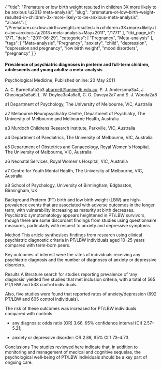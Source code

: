 {
    "title": "Premature or low birth weight resulted in children 3X more likely to be anxious \u2013 meta-analysis",
    "slug": "premature-or-low-birth-weight-resulted-in-children-3x-more-likely-to-be-anxious-meta-analysis",
    "aliases": [
        "/Premature+or+low+birth+weight+resulted+in+children+3X+more+likely+to+be+anxious+\u2013+meta-analysis+May+2011",
        "/1771"
    ],
    "tiki_page_id": 1771,
    "date": "2011-06-29",
    "categories": [
        "Pregnancy",
        "Meta-analysis"
    ],
    "tags": [
        "Meta-analysis",
        "Pregnancy",
        "anxiety",
        "child",
        "depression",
        "depression and pregnancy",
        "low birth weight",
        "mood disorders",
        "pregnancy"
    ]
}


#### Prevalence of psychiatric diagnoses in preterm and full-term children, adolescents and young adults: a meta-analysis

Psychological Medicine, Published online: 20 May 2011

A. C. Burnetta1a2a3 aburnett@unimelb.edu.au, P. J. Andersona3a4, J. Cheonga3a5a6, L. W. Doylea3a4a5a6, C. G. Daveya2a7 and S. J. Wooda2a8

a1 Department of Psychology, The University of Melbourne, VIC, Australia

a2 Melbourne Neuropsychiatry Centre, Department of Psychiatry, The University of Melbourne and Melbourne Health, Australia

a3 Murdoch Childrens Research Institute, Parkville, VIC, Australia

a4 Department of Paediatrics, The University of Melbourne, VIC, Australia

a5 Department of Obstetrics and Gynaecology, Royal Women's Hospital, The University of Melbourne, VIC, Australia

a6 Neonatal Services, Royal Women's Hospital, VIC, Australia

a7 Centre for Youth Mental Health, The University of Melbourne, VIC, Australia

a8 School of Psychology, University of Birmingham, Edgbaston, Birmingham, UK

Background Preterm (PT) birth and low birth weight (LBW) are high-prevalence events that are associated with adverse outcomes in the longer term, with vulnerability increasing as maturity at birth decreases. Psychiatric symptomatology appears heightened in PT/LBW survivors, though there are some discordant findings from studies using questionnaire measures, particularly with respect to anxiety and depressive symptoms.

Method This article synthesises findings from research using clinical psychiatric diagnostic criteria in PT/LBW individuals aged 10–25 years compared with term-born peers. 

Key outcomes of interest were the rates of individuals receiving any psychiatric diagnosis and the number of diagnoses of anxiety or depressive disorders.

Results A literature search for studies reporting prevalence of ‘any diagnosis’ yielded five studies that met inclusion criteria, with a total of 565 PT/LBW and 533 control individuals.

Also, five studies were found that reported rates of anxiety/depression (692 PT/LBW and 605 control individuals). 

The risk of these outcomes was increased for PT/LBW individuals compared with controls 

* any diagnosis: odds ratio (OR) 3.66, 95% confidence interval (CI) 2.57–5.21; 

* anxiety or depressive disorder: OR 2.86, 95% CI 1.73–4.73.

Conclusions The studies reviewed here indicate that, in addition to monitoring and management of medical and cognitive sequelae, the psychological well-being of PT/LBW individuals should be a key part of ongoing care.